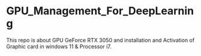 # GPU_Management_For_DeepLearning
This repo is about GPU GeForce RTX 3050 and installation and Activation of Graphic card in windows 11 &amp; Processor i7.
